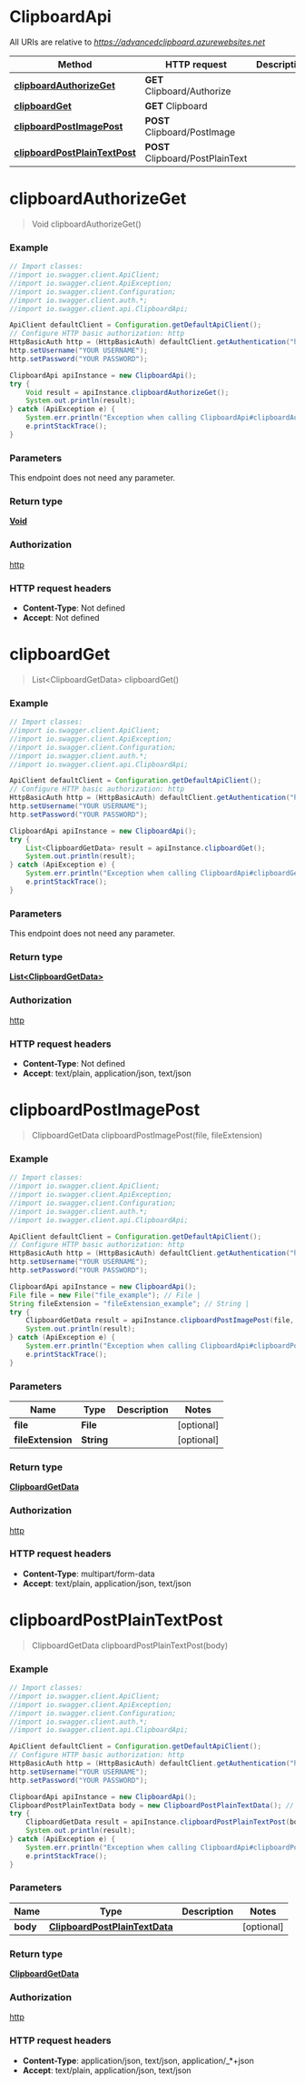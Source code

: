 # ClipboardApi

All URIs are relative to *https://advancedclipboard.azurewebsites.net*

Method | HTTP request | Description
------------- | ------------- | -------------
[**clipboardAuthorizeGet**](ClipboardApi.md#clipboardAuthorizeGet) | **GET** Clipboard/Authorize | 
[**clipboardGet**](ClipboardApi.md#clipboardGet) | **GET** Clipboard | 
[**clipboardPostImagePost**](ClipboardApi.md#clipboardPostImagePost) | **POST** Clipboard/PostImage | 
[**clipboardPostPlainTextPost**](ClipboardApi.md#clipboardPostPlainTextPost) | **POST** Clipboard/PostPlainText | 

<a name="clipboardAuthorizeGet"></a>
# **clipboardAuthorizeGet**
> Void clipboardAuthorizeGet()



### Example
```java
// Import classes:
//import io.swagger.client.ApiClient;
//import io.swagger.client.ApiException;
//import io.swagger.client.Configuration;
//import io.swagger.client.auth.*;
//import io.swagger.client.api.ClipboardApi;

ApiClient defaultClient = Configuration.getDefaultApiClient();
// Configure HTTP basic authorization: http
HttpBasicAuth http = (HttpBasicAuth) defaultClient.getAuthentication("http");
http.setUsername("YOUR USERNAME");
http.setPassword("YOUR PASSWORD");

ClipboardApi apiInstance = new ClipboardApi();
try {
    Void result = apiInstance.clipboardAuthorizeGet();
    System.out.println(result);
} catch (ApiException e) {
    System.err.println("Exception when calling ClipboardApi#clipboardAuthorizeGet");
    e.printStackTrace();
}
```

### Parameters
This endpoint does not need any parameter.

### Return type

[**Void**](.md)

### Authorization

[http](../README.md#http)

### HTTP request headers

 - **Content-Type**: Not defined
 - **Accept**: Not defined

<a name="clipboardGet"></a>
# **clipboardGet**
> List&lt;ClipboardGetData&gt; clipboardGet()



### Example
```java
// Import classes:
//import io.swagger.client.ApiClient;
//import io.swagger.client.ApiException;
//import io.swagger.client.Configuration;
//import io.swagger.client.auth.*;
//import io.swagger.client.api.ClipboardApi;

ApiClient defaultClient = Configuration.getDefaultApiClient();
// Configure HTTP basic authorization: http
HttpBasicAuth http = (HttpBasicAuth) defaultClient.getAuthentication("http");
http.setUsername("YOUR USERNAME");
http.setPassword("YOUR PASSWORD");

ClipboardApi apiInstance = new ClipboardApi();
try {
    List<ClipboardGetData> result = apiInstance.clipboardGet();
    System.out.println(result);
} catch (ApiException e) {
    System.err.println("Exception when calling ClipboardApi#clipboardGet");
    e.printStackTrace();
}
```

### Parameters
This endpoint does not need any parameter.

### Return type

[**List&lt;ClipboardGetData&gt;**](ClipboardGetData.md)

### Authorization

[http](../README.md#http)

### HTTP request headers

 - **Content-Type**: Not defined
 - **Accept**: text/plain, application/json, text/json

<a name="clipboardPostImagePost"></a>
# **clipboardPostImagePost**
> ClipboardGetData clipboardPostImagePost(file, fileExtension)



### Example
```java
// Import classes:
//import io.swagger.client.ApiClient;
//import io.swagger.client.ApiException;
//import io.swagger.client.Configuration;
//import io.swagger.client.auth.*;
//import io.swagger.client.api.ClipboardApi;

ApiClient defaultClient = Configuration.getDefaultApiClient();
// Configure HTTP basic authorization: http
HttpBasicAuth http = (HttpBasicAuth) defaultClient.getAuthentication("http");
http.setUsername("YOUR USERNAME");
http.setPassword("YOUR PASSWORD");

ClipboardApi apiInstance = new ClipboardApi();
File file = new File("file_example"); // File | 
String fileExtension = "fileExtension_example"; // String | 
try {
    ClipboardGetData result = apiInstance.clipboardPostImagePost(file, fileExtension);
    System.out.println(result);
} catch (ApiException e) {
    System.err.println("Exception when calling ClipboardApi#clipboardPostImagePost");
    e.printStackTrace();
}
```

### Parameters

Name | Type | Description  | Notes
------------- | ------------- | ------------- | -------------
 **file** | **File**|  | [optional]
 **fileExtension** | **String**|  | [optional]

### Return type

[**ClipboardGetData**](ClipboardGetData.md)

### Authorization

[http](../README.md#http)

### HTTP request headers

 - **Content-Type**: multipart/form-data
 - **Accept**: text/plain, application/json, text/json

<a name="clipboardPostPlainTextPost"></a>
# **clipboardPostPlainTextPost**
> ClipboardGetData clipboardPostPlainTextPost(body)



### Example
```java
// Import classes:
//import io.swagger.client.ApiClient;
//import io.swagger.client.ApiException;
//import io.swagger.client.Configuration;
//import io.swagger.client.auth.*;
//import io.swagger.client.api.ClipboardApi;

ApiClient defaultClient = Configuration.getDefaultApiClient();
// Configure HTTP basic authorization: http
HttpBasicAuth http = (HttpBasicAuth) defaultClient.getAuthentication("http");
http.setUsername("YOUR USERNAME");
http.setPassword("YOUR PASSWORD");

ClipboardApi apiInstance = new ClipboardApi();
ClipboardPostPlainTextData body = new ClipboardPostPlainTextData(); // ClipboardPostPlainTextData | 
try {
    ClipboardGetData result = apiInstance.clipboardPostPlainTextPost(body);
    System.out.println(result);
} catch (ApiException e) {
    System.err.println("Exception when calling ClipboardApi#clipboardPostPlainTextPost");
    e.printStackTrace();
}
```

### Parameters

Name | Type | Description  | Notes
------------- | ------------- | ------------- | -------------
 **body** | [**ClipboardPostPlainTextData**](ClipboardPostPlainTextData.md)|  | [optional]

### Return type

[**ClipboardGetData**](ClipboardGetData.md)

### Authorization

[http](../README.md#http)

### HTTP request headers

 - **Content-Type**: application/json, text/json, application/_*+json
 - **Accept**: text/plain, application/json, text/json


